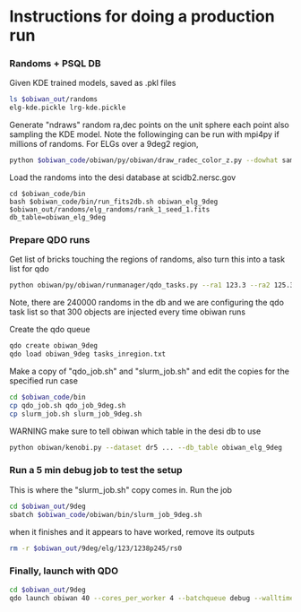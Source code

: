# Instructions for doing a production run

### Randoms + PSQL DB

Given KDE trained models, saved as .pkl files
```sh
ls $obiwan_out/randoms
elg-kde.pickle lrg-kde.pickle
```

Generate "ndraws" random ra,dec points on the unit sphere each point also sampling the KDE model. Note the followinging can be run with mpi4py if millions of randoms. For ELGs over a 9deg2 region,
```sh
python $obiwan_code/obiwan/py/obiwan/draw_radec_color_z.py --dowhat sample --obj elg --ra1 122.3 --ra2 125.3 --dec1 23.0 --dec2 26.0 --ndraws 240000 --outdir $CSCRATCH/obiwan_out/randoms
```

Load the randoms into the desi database at scidb2.nersc.gov
```
cd $obiwan_code/bin
bash $obiwan_code/bin/run_fits2db.sh obiwan_elg_9deg $obiwan_out/randoms/elg_randoms/rank_1_seed_1.fits 
db_table=obiwan_elg_9deg
```

### Prepare QDO runs

Get list of bricks touching the regions of randoms, also turn this into a task list for qdo 
```sh
python obiwan/py/obiwan/runmanager/qdo_tasks.py --ra1 123.3 --ra2 125.3 --dec1 23.0 --dec2 26.0 --nobj_total 240000 --nobj_per_run 300
```
Note, there are 240000 randoms in the db and we are configuring the qdo task list so that 300 objects are injected every time obiwan runs

Create the qdo queue
```sh
qdo create obiwan_9deg
qdo load obiwan_9deg tasks_inregion.txt
```

Make a copy of "qdo_job.sh" and "slurm_job.sh" and edit the copies for the specified run case
```sh
cd $obiwan_code/bin
cp qdo_job.sh qdo_job_9deg.sh
cp slurm_job.sh slurm_job_9deg.sh
```
WARNING make sure to tell obiwan which table in the desi db to use
```sh
python obiwan/kenobi.py --dataset dr5 ... --db_table obiwan_elg_9deg
```

### Run a 5 min debug job to test the setup
This is where the "slurm_job.sh" copy comes in. Run the job
```sh
cd $obiwan_out/9deg
sbatch $obiwan_code/obiwan/bin/slurm_job_9deg.sh
```
when it finishes and it appears to have worked, remove its outputs
```sh
rm -r $obiwan_out/9deg/elg/123/1238p245/rs0
```

### Finally, launch with QDO
```sh
cd $obiwan_out/9deg
qdo launch obiwan 40 --cores_per_worker 4 --batchqueue debug --walltime 00:30:00 --script $obiwan_code/obiwan/bin/qdo_job_9deg.sh --keep_env
```


